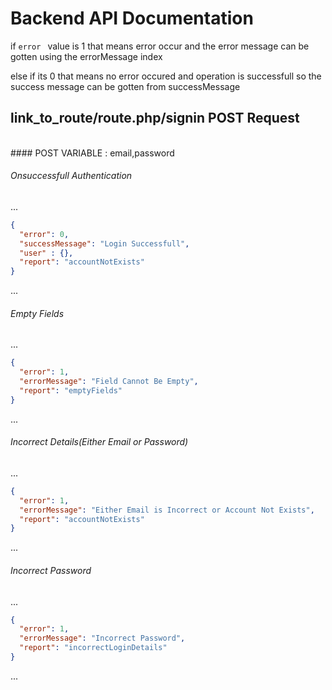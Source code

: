 # Backend  API Documentation

if <code>error  </code> value is 1 that means error occur and the error message can be gotten using the errorMessage index

else if its 0 that means no error occured and operation is successfull so the success message can be 
gotten from successMessage


## link_to_route/route.php/signin POST Request
<br>
#### POST VARIABLE : email,password

###### Onsuccessfull Authentication

...
```json
{
  "error": 0,
  "successMessage": "Login Successfull",
  "user" : {},
  "report": "accountNotExists"
}
```
...

###### Empty Fields

...
```json
{
  "error": 1,
  "errorMessage": "Field Cannot Be Empty",
  "report": "emptyFields"
}
```
...

###### Incorrect Details(Either Email or Password)

...
```json
{
  "error": 1,
  "errorMessage": "Either Email is Incorrect or Account Not Exists",
  "report": "accountNotExists"
}
```
...


###### Incorrect Password

...
```json
{
  "error": 1,
  "errorMessage": "Incorrect Password",
  "report": "incorrectLoginDetails"
}
```
...


 
